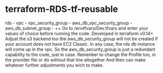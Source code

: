 # terraform-RDS-tf-reusable
rds - vpc - vpc_security_group - aws_db_vpc_security_group - aws_db_subnet_group - ++
Go to /envtfvars/Dev.tfvars and enter your values of choice before running the code. Developed in terraform v0.14+
Adjust the s3 backend too
the aws_db_security_group will not be created if your account does not have EC2 Classic. In any case, the rds db instance will come up in the vpc. So the aws_db_security_group is just a redundant capability to the code, just in case.
Remenber to change the Profile too, in the provider file or do without that line altogether
And then can make whatever further adjustments you wich to make.
